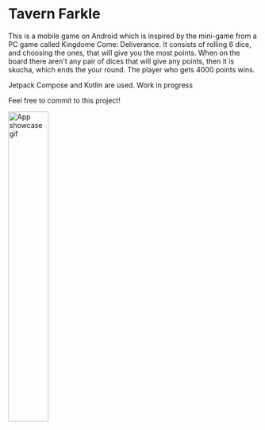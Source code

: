 # Tavern Farkle
This is a mobile game on Android which is inspired by the mini-game from a PC game called Kingdome Come: Deliverance.
It consists of rolling 6 dice, and choosing the ones, that will give you the most points.
When on the board there aren't any pair of dices that will give any points, then it is skucha, which ends the your round.
The player who gets 4000 points wins.

Jetpack Compose and Kotlin are used. Work in progress

Feel free to commit to this project!

<img src="app/dice_showcase_03102024.gif" alt="App showcase gif" width="40%">
